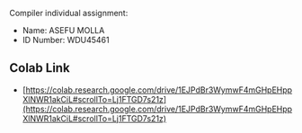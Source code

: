 Compiler individual assignment:


- Name: ASEFU MOLLA
- ID Number: WDU45461

## Colab Link
- [https://colab.research.google.com/drive/1EJPdBr3WymwF4mGHpEHppXlNWR1akCiL#scrollTo=Lj1FTGD7s21z](https://colab.research.google.com/drive/1EJPdBr3WymwF4mGHpEHppXlNWR1akCiL#scrollTo=Lj1FTGD7s21z)
